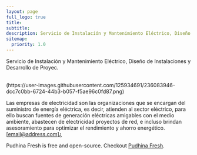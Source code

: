 ```yaml
---
layout: page
full_logo: true
title: 
subtitle: 
description: Servicio de Instalación y Mantenimiento Eléctrico, Diseño de Instalaciones y Desarrollo de Proyec.
sitemap:
  priority: 1.0
---
```

<p class="describe-text">Servicio de Instalación y Mantenimiento Eléctrico, Diseño de Instalaciones y Desarrollo de Proyec.</p>
<br>
(https://user-images.githubusercontent.com/125934691/236083946-dcc7c0bb-6724-44b3-b057-f5ae96c0fd87.png)

Las empresas de electricidad son las organizaciones que se encargan del suministro de energía eléctrica, es decir, atienden al sector eléctrico, para ello buscan fuentes de generación eléctricas amigables con el medio ambiente, abastecen de electricidad proyectos de red, e incluso brindan asesoramiento para optimizar el rendimiento y ahorro energético.  [email@address.com]¿

Pudhina Fresh is free and open-source. Checkout [Pudhina Fresh](https://github.com/ritijjain/pudhina-fresh).

<br>
<br>
<br>
<br>
<br>
<br>
<br>
